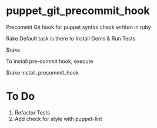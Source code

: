 # puppet_git_precommit_hook
Precommit Git hook for puppet syntax check written in ruby

Rake Default task is there to Install Gems & Run Tests

$rake

To install pre-commit hook, execute 

$rake install_precommit_hook

To Do
========
1) Refactor Tests
2) Add check for style with puppet-lint
